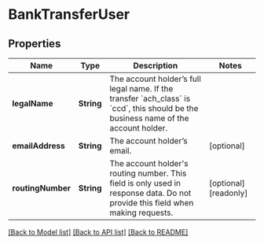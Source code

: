 # BankTransferUser

## Properties
Name | Type | Description | Notes
------------ | ------------- | ------------- | -------------
**legalName** | **String** | The account holder’s full legal name. If the transfer &#x60;ach_class&#x60; is &#x60;ccd&#x60;, this should be the business name of the account holder. | 
**emailAddress** | **String** | The account holder’s email. | [optional] 
**routingNumber** | **String** | The account holder&#39;s routing number. This field is only used in response data. Do not provide this field when making requests. | [optional] [readonly] 

[[Back to Model list]](../README.md#documentation-for-models) [[Back to API list]](../README.md#documentation-for-api-endpoints) [[Back to README]](../README.md)


